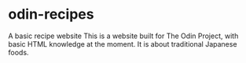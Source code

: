# odin-recipes
A basic recipe website
    This is a website built for The Odin Project, with basic HTML knowledge at the moment. It is about traditional Japanese foods.